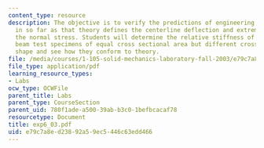 ```yaml
---
content_type: resource
description: The objective is to verify the predictions of engineering beam theory
  in so far as that theory defines the centerline deflection and extreme values of
  the normal stress. Students will determine the relative stiffness of two aluminum
  beam test specimens of equal cross sectional area but different cross-sectional
  shape and see how they conform to theory.
file: /media/courses/1-105-solid-mechanics-laboratory-fall-2003/e79c7a8ed23892a59ec5446c63edd466_exp6_03.pdf
file_type: application/pdf
learning_resource_types:
- Labs
ocw_type: OCWFile
parent_title: Labs
parent_type: CourseSection
parent_uid: 780f1ade-a500-39ab-b3c0-1befbcacaf78
resourcetype: Document
title: exp6_03.pdf
uid: e79c7a8e-d238-92a5-9ec5-446c63edd466
---
```

